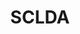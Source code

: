 ---
# This topic lives at
# https://digital.gov/topics/sclda

# Topic Title
title: "SCLDA"

# description — keep it short and clear
# summary: ""

# Weight
weight: 1

# For more information on managing topics,
# see https://github.com/GSA/digitalgov.gov/wiki/topics
---